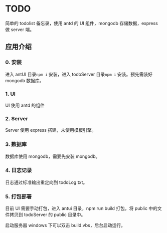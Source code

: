 # TODO

简单的 todolist 备忘录，使用 antd 的 UI 组件，mongodb 存储数据，express 做 server 端。

## 应用介绍

### 0. 安装

进入 antUI 目录`npm i` 安装，进入 todoServer 目录`npm i` 安装。预先需装好 mongodb 数据库。

### 1. UI

UI 使用 antd 的组件

### 2. Server

Server 使用 express 搭建，未使用模板引擎。

### 3. 数据库

数据库使用 mongodb，需要先安装 mongodb。

### 4. 日志记录

日志通过标准输出重定向到 todoLog.txt。

### 5. 打包部署

目前 UI 需要手动打包，进入 antui 目录，npm run build 打包，将 public 中的文件拷贝到 todoServer 的 public 目录中。

启动服务器 windows 下可以双击 build.vbs，后台启动运行。
